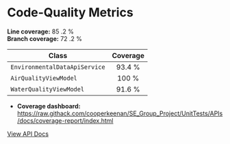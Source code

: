 # Code-Quality Metrics

**Line coverage:** 85 .2 %  
**Branch coverage:** 72 .2 %

| Class                           | Coverage |
|---------------------------------|:--------:|
| `EnvironmentalDataApiService`   | 93.4 %   |
| `AirQualityViewModel`           | 100 %    |
| `WaterQualityViewModel`         | 91.6 %   |

- **Coverage dashboard:**  
  <https://raw.githack.com/cooperkeenan/SE_Group_Project/UnitTests/APIs/docs/coverage-report/index.html>


[View API Docs](https://raw.githack.com/cooperkeenan/SE_Group_Project/UnitTests%2FAPIs/docs/api-docs/site/index.html)

